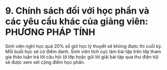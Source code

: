 # 9. Chính sách đối với học phần và các yêu cầu khác của giảng viên: PHƯƠNG PHÁP TÍNH
Sinh viên nghỉ học quá 20% số giờ học lý thuyết sẽ không được thi cuối kỳ. Mỗi buổi học sẽ có điểm danh. Sinh viên tích cực làm bài tập trên lớp tham gia thảo luận trả lời câu hỏi (ở lớp hoặc gửi lời giải bài tập qua thư điện tử) sẽ được xem xét cộng điểm học phần.


